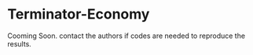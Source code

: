 # Terminator-Economy
Cooming Soon.
contact the authors if codes are needed to reproduce the results.

